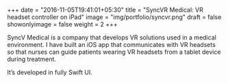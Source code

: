 +++
date = "2016-11-05T19:41:01+05:30"
title = "SyncVR Medical: VR headset controller on iPad"
image = "img/portfolio/syncvr.png"
draft = false
showonlyimage = false
weight = 2
+++

SyncV Medical is a company that develops VR solutions used in a medical environment. I have built an iOS app that communicates with VR headsets so that nurses can guide patients wearing VR headsets from a tablet device during treatment. 

<!--more-->

It’s developed in fully Swift UI.